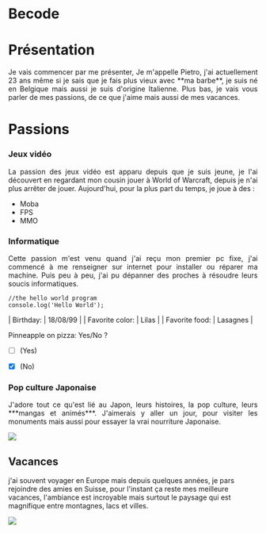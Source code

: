 # Becode

# Présentation #
<div align="justify"> Je vais commencer par me présenter, Je m'appelle Pietro, 
j'ai actuellement 23 ans même si je sais que je fais plus vieux 
avec **ma barbe**, je suis né en Belgique mais aussi je suis d'origine Italienne. Plus bas, je vais vous parler de mes passions, de ce que
j'aime mais aussi de mes vacances. </div>

# Passions #
### Jeux vidéo ###
<div align="justify"> La passion des jeux vidéo est apparu depuis que je suis jeune, je l'ai découvert en regardant mon cousin jouer à World of Warcraft, depuis je n'ai plus arrêter de jouer. Aujourd'hui, pour la plus part du temps, je joue à des :

* Moba
* FPS
* MMO
 
 </div>

### Informatique ###
<div align="justify"> Cette passion m'est venu quand j'ai reçu mon premier pc fixe, 
j'ai commencé à me renseigner sur internet pour installer ou 
réparer ma machine. Puis peu à peu, j'ai pu dépanner des proches à résoudre leurs soucis informatiques. </div>

``` 
//the hello world program
console.log('Hello World'); 
``` 


| Birthday:  | 18/08/99   |
| Favorite color:  | Lilas  |
| Favorite food:  |  Lasagnes  |

Pinneapple on pizza: Yes/No ? 

- [ ] (Yes)
- [x] (No)


### Pop culture Japonaise ###

<div align="justify">J'adore tout ce qu'est lié au Japon, leurs histoires, la pop culture, leurs ***mangas et animés***. J'aimerais y aller un jour, pour visiter les monuments mais aussi pour essayer la vrai nourriture Japonaise. </div>

![](https://content.r9cdn.net/rimg/dimg/6d/f6/e7830ae3-hood-216858-16635d56a51.jpg?width=1366&height=768&xhint=1413&yhint=1103&crop=true)

## Vacances ##
j'ai souvent voyager en Europe mais depuis quelques années, je pars rejoindre des amies en Suisse, pour l'instant ça reste mes meilleure vacances, l'ambiance est incroyable mais surtout le paysage qui est magnifique entre montagnes, lacs et villes.

![](https://i.ytimg.com/vi/udI_BpHBx-U/maxresdefault.jpg)



